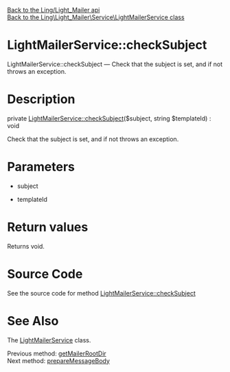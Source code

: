 [Back to the Ling/Light_Mailer api](https://github.com/lingtalfi/Light_Mailer/blob/master/doc/api/Ling/Light_Mailer.md)<br>
[Back to the Ling\Light_Mailer\Service\LightMailerService class](https://github.com/lingtalfi/Light_Mailer/blob/master/doc/api/Ling/Light_Mailer/Service/LightMailerService.md)


LightMailerService::checkSubject
================



LightMailerService::checkSubject — Check that the subject is set, and if not throws an exception.




Description
================


private [LightMailerService::checkSubject](https://github.com/lingtalfi/Light_Mailer/blob/master/doc/api/Ling/Light_Mailer/Service/LightMailerService/checkSubject.md)($subject, string $templateId) : void




Check that the subject is set, and if not throws an exception.




Parameters
================


- subject

    

- templateId

    


Return values
================

Returns void.








Source Code
===========
See the source code for method [LightMailerService::checkSubject](https://github.com/lingtalfi/Light_Mailer/blob/master/Service/LightMailerService.php#L608-L616)


See Also
================

The [LightMailerService](https://github.com/lingtalfi/Light_Mailer/blob/master/doc/api/Ling/Light_Mailer/Service/LightMailerService.md) class.

Previous method: [getMailerRootDir](https://github.com/lingtalfi/Light_Mailer/blob/master/doc/api/Ling/Light_Mailer/Service/LightMailerService/getMailerRootDir.md)<br>Next method: [prepareMessageBody](https://github.com/lingtalfi/Light_Mailer/blob/master/doc/api/Ling/Light_Mailer/Service/LightMailerService/prepareMessageBody.md)<br>

